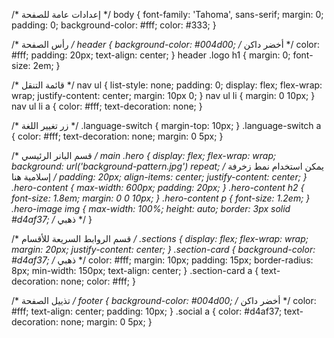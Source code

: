 /* إعدادات عامة للصفحة */
body {
  font-family: 'Tahoma', sans-serif;
  margin: 0;
  padding: 0;
  background-color: #fff;
  color: #333;
}

/* رأس الصفحة */
header {
  background-color: #004d00; /* أخضر داكن */
  color: #fff;
  padding: 20px;
  text-align: center;
}
header .logo h1 {
  margin: 0;
  font-size: 2em;
}

/* قائمة التنقل */
nav ul {
  list-style: none;
  padding: 0;
  display: flex;
  flex-wrap: wrap;
  justify-content: center;
  margin: 10px 0;
}
nav ul li {
  margin: 0 10px;
}
nav ul li a {
  color: #fff;
  text-decoration: none;
}

/* زر تغيير اللغة */
.language-switch {
  margin-top: 10px;
}
.language-switch a {
  color: #fff;
  text-decoration: none;
  margin: 0 5px;
}

/* قسم البانر الرئيسي */
main .hero {
  display: flex;
  flex-wrap: wrap;
  background: url('background-pattern.jpg') repeat; /* يمكن استخدام نمط زخرفة إسلامية هنا */
  padding: 20px;
  align-items: center;
  justify-content: center;
}
.hero-content {
  max-width: 600px;
  padding: 20px;
}
.hero-content h2 {
  font-size: 1.8em;
  margin: 0 0 10px;
}
.hero-content p {
  font-size: 1.2em;
}
.hero-image img {
  max-width: 100%;
  height: auto;
  border: 3px solid #d4af37;  /* ذهبي */
}

/* قسم الروابط السريعة للأقسام */
.sections {
  display: flex;
  flex-wrap: wrap;
  margin: 20px;
  justify-content: center;
}
.section-card {
  background-color: #d4af37; /* ذهبي */
  color: #fff;
  margin: 10px;
  padding: 15px;
  border-radius: 8px;
  min-width: 150px;
  text-align: center;
}
.section-card a {
  text-decoration: none;
  color: #fff;
}

/* تذييل الصفحة */
footer {
  background-color: #004d00; /* أخضر داكن */
  color: #fff;
  text-align: center;
  padding: 10px;
}
.social a {
  color: #d4af37;
  text-decoration: none;
  margin: 0 5px;
}
